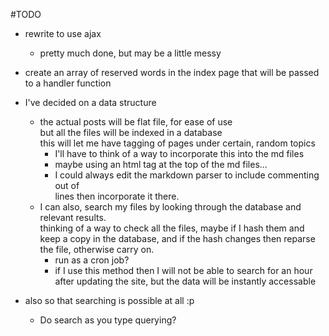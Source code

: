 #TODO


- rewrite to use ajax
    - pretty much done, but may be a little messy

- create an array of reserved words in the index page that will be passed to a
  handler function
- I've decided on a data structure
    - the actual posts will be flat file, for ease of use  
    but all the files will be indexed in a database  
    this will let me have tagging of pages under certain, random topics
        - I'll have to think of a way to incorporate this into the md files
        - maybe using an html tag at the top of the md files...
        - I could always edit the markdown parser to include commenting out of  
          lines then incorporate it there.
    - I can also, search my files by looking through the database and relevant results.  
        thinking of a way to check all the files, maybe if I hash them and
        keep a copy in the database, and if the hash changes then reparse the file, otherwise carry on.
        - run as a cron job?
        - if I use this method then I will not be able to search for an hour after updating the site, but the data will be instantly accessable
- also so that searching is possible at all :p
    - Do search as you type querying?

